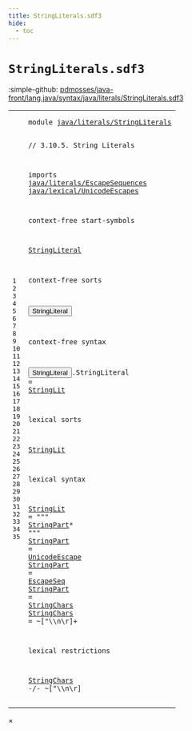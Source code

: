 ```yaml
---
title: StringLiterals.sdf3
hide:
  - toc
---
```


# `StringLiterals.sdf3`

:simple-github: [pdmosses/java-front/lang.java/syntax/java/literals/StringLiterals.sdf3]

[pdmosses/java-front/lang.java/syntax/java/literals/StringLiterals.sdf3]: https://github.com/pdmosses/java-front/blob/master/lang.java/syntax/java/literals/StringLiterals.sdf3 "The source file on GitHub"

<div class="sdf3"><table class="highlighttable"><tbody><tr><td class="linenos"><div class="linenodiv"><pre><span></span>1
2
3
4
5
6
7
8
9
10
11
12
13
14
15
16
17
18
19
20
21
22
23
24
25
26
27
28
29
30
31
32
33
34
35
</pre></div></td>
<td class="code"><pre><code><span class="keyword">module</span> <a href="../Main.sdf3/#java/literals/StringLiterals_10_3" id="java/literals/StringLiterals_1_8" title="Referenced at ../Main.sdf3 line 10">java/literals/StringLiterals</a>

<span class="layout">// 3.10.5. String Literals</span>

<span class="keyword">imports</span>
  <a href="../EscapeSequences.sdf3/#java/literals/EscapeSequences_1_8" id="java/literals/EscapeSequences_6_3" title="Defined at ../EscapeSequences.sdf3 line 1">java/literals/EscapeSequences</a>
  <a href="../../lexical/UnicodeEscapes.sdf3/#java/lexical/UnicodeEscapes_1_8" id="java/lexical/UnicodeEscapes_7_3" title="Defined at ../../lexical/UnicodeEscapes.sdf3 line 1">java/lexical/UnicodeEscapes</a>

<span class="keyword">context-free start-symbols</span>

  <a href="#StringLiteral_15_3" id="StringLiteral_11_3" title="Defined at line 15, 19">StringLiteral</a>
  
<span class="keyword">context-free sorts</span>

  <button class="modal-open" id="StringLiteral_15_3" title="Multi-file references" data-urls="#StringLiteral_11_3 line 11; ../Main.sdf3/#StringLiteral_23_13 line 23">StringLiteral</button>

<span class="keyword">context-free syntax</span>

  <button class="modal-open" id="StringLiteral_19_3" title="Multi-file references" data-urls="#StringLiteral_11_3 line 11; ../Main.sdf3/#StringLiteral_23_13 line 23">StringLiteral</button>.<span class="cons_Constructor"><span id="StringLiteral_19_17" title="Not referenced">StringLiteral</span></span> = <a href="#StringLit_23_3" id="StringLit_19_33" title="Defined at line 23, 27">StringLit</a>  
  
<span class="keyword">lexical sorts</span>

  <a href="#StringLit_19_33" id="StringLit_23_3" title="Referenced at line 19">StringLit</a>

<span class="keyword">lexical syntax</span>

  <a href="#StringLit_19_33" id="StringLit_27_3" title="Referenced at line 19">StringLit</a> = <span class="cons_Lit">"\""</span> <a href="#StringPart_28_3" id="StringPart_27_20" title="Defined at line 28, 29, 30">StringPart</a>* <span class="cons_Lit">"\""</span>
  <a href="#StringPart_27_20" id="StringPart_28_3" title="Referenced at line 27">StringPart</a> = <a href="../../lexical/UnicodeEscapes.sdf3/#UnicodeEscape_7_3" id="UnicodeEscape_28_16" title="Defined at ../../lexical/UnicodeEscapes.sdf3 line 7">UnicodeEscape</a>
  <a href="#StringPart_27_20" id="StringPart_29_3" title="Referenced at line 27">StringPart</a> = <a href="../EscapeSequences.sdf3/#EscapeSeq_7_3" id="EscapeSeq_29_16" title="Defined at ../EscapeSequences.sdf3 line 7, 8">EscapeSeq</a>
  <a href="#StringPart_27_20" id="StringPart_30_3" title="Referenced at line 27">StringPart</a> = <a href="#StringChars_31_3" id="StringChars_30_16" title="Defined at line 31">StringChars</a>
  <a href="#StringChars_30_16" id="StringChars_31_3" title="Referenced at line 30, 35">StringChars</a> = ~[\"\\\n\r]+

<span class="keyword">lexical restrictions</span>

  <a href="#StringChars_31_3" id="StringChars_35_3" title="Defined at line 31">StringChars</a> -/- ~[\"\\\n\r]
</code></pre></td></tr></tbody></table></div>

<div id="modal">
  <div id="modal-content">
    <span id="modal-close">&times;</span>
    <h2 id="modal-h2"></h2>
    <p  id="modal-p"></p>
    <ul id="modal-ul"></ul>
  </div>
</div>
